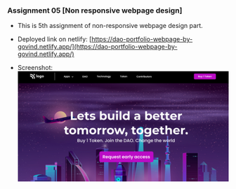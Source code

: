 ### Assignment 05 [Non responsive webpage design]

- This is 5th assignment of non-responsive webpage design part.
- Deployed link on netlify:
  [https://dao-portfolio-webpage-by-govind.netlify.app/](https://dao-portfolio-webpage-by-govind.netlify.app/)
  
 - Screenshot:
   ![Snapshot of entire page](https://github.com/govind-magar-999/webpage-assignment-05/blob/main/thumbnail.png)
